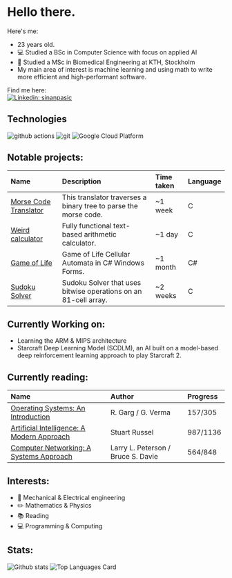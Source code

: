 # Hello there.
Here's me:
- 23 years old.
- 💻 Studied a BSc in Computer Science with focus on applied AI<br>
- 🧬 Studied a MSc in Biomedical Engineering at KTH, Stockholm<br>
- My main area of interest is machine learning and using math to write more efficient and high-performant software.

Find me here: <br>
[![Linkedin: sinanpasic](https://img.shields.io/badge/-sinanpasic-blue?style=flat-square&logo=Linkedin&logoColor=white&link=https://www.linkedin.com/in/sinanpasic/)](https://www.linkedin.com/in/sinanpasic/)

## Technologies
<p>
  <img alt="github actions" src="https://img.shields.io/badge/-Github_Actions-2088FF?style=flat-square&logo=github-actions&logoColor=white" />
  <img alt="git" src="https://img.shields.io/badge/-Git-F05032?style=flat-square&logo=git&logoColor=white" />
  <img alt="Google Cloud Platform" src="https://img.shields.io/badge/-Google_Cloud_Platform-1a73e8?style=flat-square&logo=google-cloud&logoColor=white" />
</p>

## Notable projects: <br>
| Name | Description | Time taken | Language |
| :--- | :--- | :--- | :--- |
| [Morse Code Translator](https://github.com/BolvarsDad/morse-translator-C) | This translator traverses a binary tree to parse the morse code. | ~1 week | C |
| [Weird calculator](https://github.com/BolvarsDad/WeirdCalculator) | Fully functional text-based arithmetic calculator. | ~1 day | C |
| [Game of Life](https://github.com/BolvarsDad/Game-of-Life) | Game of Life Cellular Automata in C# Windows Forms. | ~1 month | C# |
| [Sudoku Solver](https://github.com/BolvarsDad/sudoku) | Sudoku Solver that uses bitwise operations on an 81-cell array. | ~2 weeks | C |

## Currently Working on: <br>
- Learning the ARM & MIPS architecture <br>
- Starcraft Deep Learning Model (SCDLM), an AI built on a model-based deep reinforcement learning approach to play Starcraft 2.

## Currently reading: <br>
| Name | Author | Progress |
| :--- | :--- | :--- |
| [Operating Systems: An Introduction](https://www.amazon.com/Operating-Systems-Introduction-R-Garg/dp/1942270380) | R. Garg / G. Verma | 157/305 |
| [Artificial Intelligence: A Modern Approach](https://www.amazon.com/Artificial-Intelligence-Modern-Approach-3rd/dp/0136042597) | Stuart Russel | 987/1136 |
| [Computer Networking: A Systems Approach](https://www.amazon.com/Computer-Networks-Approach-Kaufmann-Networking/dp/0128182008/ref=sr_1_1?crid=BFQE2EHB0W09&keywords=computer+networks+a+systems+approach&qid=1680103399&s=books&sprefix=computer+networks+a+systems+approa%2Cstripbooks-intl-ship%2C152&sr=1-1) | Larry L. Peterson / Bruce S. Davie | 564/848 |

## Interests: <br>
- 🦾 Mechanical & Electrical engineering <br>
- ✏️ Mathematics & Physics <br>
- 📚 Reading <br>
- 💻 Programming & Computing

## Stats:

![Github stats](https://github-readme-stats.vercel.app/api?username=BolvarsDad&theme=nord&show_icons=true&count_private=true)
![Top Languages Card](https://github-readme-stats.vercel.app/api/top-langs/?username=BolvarsDad&layout=compact&theme=nord)
